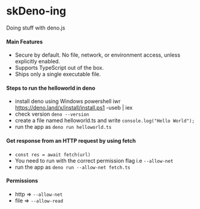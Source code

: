 # skDeno-ing

Doing stuff with deno.js

#### Main Features
* Secure by default. No file, network, or environment access, unless explicitly enabled.
* Supports TypeScript out of the box.
* Ships only a single executable file.

#### Steps to run the helloworld in deno
* install deno using Windows powershell
iwr https://deno.land/x/install/install.ps1 -useb | iex
* check version
 `deno --version`
* create a file named helloworld.ts and write `console.log("Hello World");`
* run the app as `deno run helloworld.ts`

#### Get response from an HTTP request by using fetch
* `const res = await fetch(url)`
* You need to run with the correct permission flag i.e `--allow-net`
* run the app as `deno run --allow-net fetch.ts`

#### Permissions
* http => `--allow-net`
* file => `--allow-read`